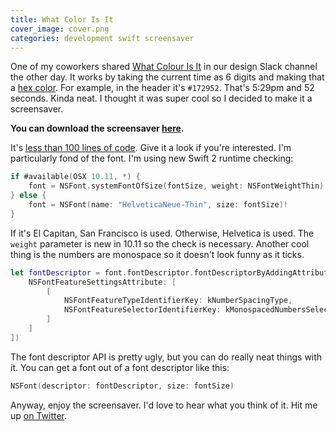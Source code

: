 ```yaml
---
title: What Color Is It
cover_image: cover.png
categories: development swift screensaver
---
```


One of my coworkers shared [What Colour Is It](http://whatcolourisit.scn9a.org/) in our design Slack channel the other day. It works by taking the current time as 6 digits and making that a [hex color](https://en.wikipedia.org/wiki/Web_colors#Hex_triplet). For example, in the header it's `#172952`. That's 5:29pm and 52 seconds. Kinda neat. I thought it was super cool so I decided to make it a screensaver.

**You can download the screensaver [here](https://github.com/soffes/WhatColorIsIt#readme).**

It's [less than 100 lines of code](https://github.com/soffes/WhatColorIsIt/blob/master/What%20Color%20Is%20It/View.swift). Give it a look if you're interested. I'm particularly fond of the font. I'm using new Swift 2 runtime checking:


```swift
if #available(OSX 10.11, *) {
    font = NSFont.systemFontOfSize(fontSize, weight: NSFontWeightThin)
} else {
    font = NSFont(name: "HelveticaNeue-Thin", size: fontSize)!
}
```

If it's El Capitan, San Francisco is used. Otherwise, Helvetica is used. The `weight` parameter is new in 10.11 so the check is necessary. Another cool thing is the numbers are monospace so it doesn't look funny as it ticks.

```swift
let fontDescriptor = font.fontDescriptor.fontDescriptorByAddingAttributes([
    NSFontFeatureSettingsAttribute: [
        [
            NSFontFeatureTypeIdentifierKey: kNumberSpacingType,
            NSFontFeatureSelectorIdentifierKey: kMonospacedNumbersSelector
        ]
    ]
])
```

The font descriptor API is pretty ugly, but you can do really neat things with it. You can get a font out of a font descriptor like this:

```swift
NSFont(descriptor: fontDescriptor, size: fontSize)
```

Anyway, enjoy the screensaver. I'd love to hear what you think of it. Hit me up [on Twitter](https://twitter.com/soffes).

